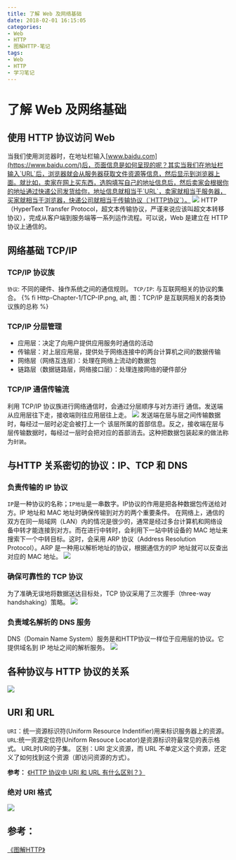 ```yaml
---
title: 了解 Web 及网络基础
date: 2018-02-01 16:15:05
categories:
- Web
- HTTP
- 图解HTTP-笔记
tags:
- Web
- HTTP
- 学习笔记
---
```

# 了解 Web 及网络基础

## 使用 HTTP 协议访问 Web

当我们使用浏览器时，在地址栏输入[www.baidu.com](https://www.baidu.com/)后，页面信息是如何呈现的呢？其实当我们在地址栏输入`URL`后，浏览器就会从服务器获取文件资源等信息，然后显示到浏览器上面。就比如，卖家在网上买东西，选购填写自己的地址信息后，然后卖家会根据你的地址通过快递公司发货给你，地址信息就相当于`URL`，卖家就相当于服务器，买家就相当于浏览器，快递公司就相当于传输协议（`HTTP协议`）。
![](Http-Chapter-1/web.png)
HTTP（HyperText Transfer Protocol，超文本传输协议，严谨来说应该叫超文本转移协议），完成从客户端到服务端等一系列运作流程。可以说，Web 是建立在 HTTP 协议上通信的。

<!-- more -->

## 网络基础 TCP/IP

### TCP/IP 协议族

`协议`: 不同的硬件、操作系统之间的通信规则。
`TCP/IP`: 与互联网相关的协议的集合。
{% fi Http-Chapter-1/TCP-IP.png, alt, 图：TCP/IP 是互联网相关的各类协议族的总称 %}

### TCP/IP 分层管理

- 应用层：决定了向用户提供应用服务时通信的活动
- 传输层：对上层应用层，提供处于网络连接中的两台计算机之间的数据传输
- 网络层（网络互连层）：处理在网络上流动的数据包
- 链路层（数据链路层，网络接口层）：处理连接网络的硬件部分

### TCP/IP 通信传输流

利用 TCP/IP 协议族进行网络通信时，会通过分层顺序与对方进行
通信。发送端从应用层往下走，接收端则往应用层往上走。
![](Http-Chapter-1/TCP-IP-2.png)
发送端在层与层之间传输数据时，每经过一层时必定会被打上一个
该层所属的首部信息。反之，接收端在层与层传输数据时，每经过一层时会把对应的首部消去。这种把数据包装起来的做法称为`封装`。

## 与HTTP 关系密切的协议：IP、TCP 和 DNS

### 负责传输的 IP 协议

`IP`是一种协议的名称；`IP地址`是一串数字。IP协议的作用是把各种数据包传送给对方。IP 地址和 MAC 地址时确保传输到对方的两个重要条件。
在网络上，通信的双方在同一局域网（LAN）内的情况是很少的，通常是经过多台计算机和网络设备中转才能连接到对方。而在进行中转时，会利用下一站中转设备的 MAC 地址来搜索下一个中转目标。这时，会采用 ARP 协议（Address Resolution Protocol）。ARP 是一种用以解析地址的协议，根据通信方的IP 地址就可以反查出对应的 MAC 地址。
![](Http-Chapter-1/IP.png)

### 确保可靠性的 TCP 协议

为了准确无误地将数据送达目标处，TCP 协议采用了三次握手（three-way handshaking）策略。
![](Http-Chapter-1/TCP.png)

### 负责域名解析的 DNS 服务

DNS（Domain Name System）服务是和HTTP协议一样位于应用层的协议。它提供域名到 IP 地址之间的解析服务。
![](Http-Chapter-1/DNS.png)

## 各种协议与 HTTP 协议的关系

![](Http-Chapter-1/HTTP-TCPIP-DNS.png)

## URI 和 URL

`URI`：统一资源标识符(Uniform Resource Indentifier)用来标识服务器上的资源。
`URL`:统一资源定位符(Uniform Resouce Locator)是资源标识符最常见的表示格式。
URL时URI的子集。
区别：URI 定义资源，而 URL 不单定义这个资源，还定义了如何找到这个资源（即访问资源的方式）。

**参考：**
[《HTTP 协议中 URI 和 URL 有什么区别？》](https://www.zhihu.com/question/21950864)

### 绝对 URI 格式

![](Http-Chapter-1/URI.png)

## 参考：

[《图解HTTP》](https://book.douban.com/subject/25863515/)